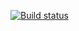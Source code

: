 [![Build status](https://ci.appveyor.com/api/projects/status/so5cyqbk08ek9pfv?svg=true)](https://ci.appveyor.com/project/yegorbelikin/avtotestdz2-b0hna)
